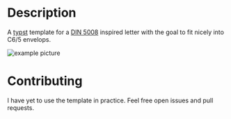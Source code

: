 # Description

A [typst](https://typst.app) template for a [DIN 5008](https://de.wikipedia.org/wiki/DIN_5008) inspired letter with the goal to fit nicely into C6/5 envelops.

![example picture](examples/example.png)

# Contributing

I have yet to use the template in practice. Feel free open issues and pull requests.
